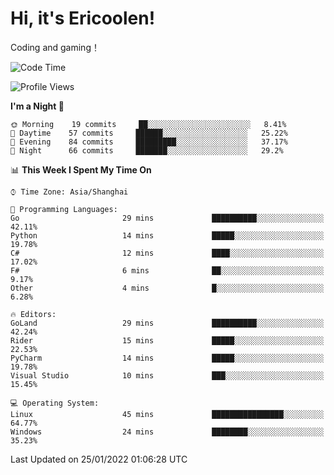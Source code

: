 # Hi, it's Ericoolen!
Coding and gaming！

<!--START_SECTION:waka-->
![Code Time](http://img.shields.io/badge/Code%20Time-152%20hrs%205%20mins-blue)

![Profile Views](http://img.shields.io/badge/Profile%20Views-0-blue)

**I'm a Night 🦉** 

```text
🌞 Morning    19 commits     ██░░░░░░░░░░░░░░░░░░░░░░░   8.41% 
🌆 Daytime    57 commits     ██████░░░░░░░░░░░░░░░░░░░   25.22% 
🌃 Evening    84 commits     █████████░░░░░░░░░░░░░░░░   37.17% 
🌙 Night      66 commits     ███████░░░░░░░░░░░░░░░░░░   29.2%

```


📊 **This Week I Spent My Time On** 

```text
⌚︎ Time Zone: Asia/Shanghai

💬 Programming Languages: 
Go                       29 mins             ██████████░░░░░░░░░░░░░░░   42.11% 
Python                   14 mins             █████░░░░░░░░░░░░░░░░░░░░   19.78% 
C#                       12 mins             ████░░░░░░░░░░░░░░░░░░░░░   17.02% 
F#                       6 mins              ██░░░░░░░░░░░░░░░░░░░░░░░   9.17% 
Other                    4 mins              █░░░░░░░░░░░░░░░░░░░░░░░░   6.28%

🔥 Editors: 
GoLand                   29 mins             ██████████░░░░░░░░░░░░░░░   42.24% 
Rider                    15 mins             █████░░░░░░░░░░░░░░░░░░░░   22.53% 
PyCharm                  14 mins             █████░░░░░░░░░░░░░░░░░░░░   19.78% 
Visual Studio            10 mins             ███░░░░░░░░░░░░░░░░░░░░░░   15.45%

💻 Operating System: 
Linux                    45 mins             ████████████████░░░░░░░░░   64.77% 
Windows                  24 mins             ████████░░░░░░░░░░░░░░░░░   35.23%

```


 Last Updated on 25/01/2022 01:06:28 UTC
<!--END_SECTION:waka-->

